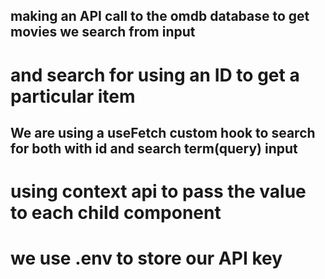 ## making an API call to the omdb database to get movies we search from input

# and search for using an ID to get a particular item

## We are using a useFetch custom hook to search for both with id and search term(query) input

# using context api to pass the value to each child component

<!-- // useFetch hook accept a query paramter(i.e our search term) from the context api
// we passed the id we want to search for, to the useFetch hook to search the url endpoint with the id -->

# we use .env to store our API key
